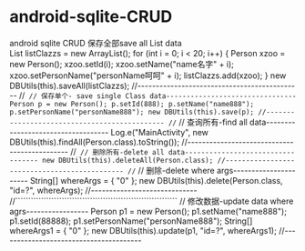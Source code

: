 # android-sqlite-CRUD
android sqlite CRUD 
保存全部save all  List data <br>
List<Person> listClazzs = new ArrayList<Person>();
for (int i = 0; i < 20; i++) {
Person xzoo = new Person();
xzoo.setId(i);
xzoo.setName("name名字" + i);
xzoo.setPersonName("personName呵呵" + i);
listClazzs.add(xzoo);
}
new DBUtils(this).saveAll(listClazzs);
//---------------------------------------------
//```````````````````````````````````````````````````````````````
// 保存单个- save single Class data-------------------------------- 
Person p = new Person();
p.setId(888);
p.setName("name888");
p.setPersonName("personName888");
new DBUtils(this).save(p);
//---------------------------------------------
//```````````````````````````````````````````````````````````````
// 查询所有-find all data-----------------------------------
Log.e("MainActivity", new DBUtils(this).findAll(Person.class).toString());
//---------------------------------------------
//```````````````````````````````````````````````````````````````
// 删除所有-delete all data----------------------------------
new DBUtils(this).deleteAll(Person.class);
//---------------------------------------------
//```````````````````````````````````````````````````````````````
// 删除-delete where args----------------------
String[] whereArgs = { "0" };
new DBUtils(this).delete(Person.class, "id=?", whereArgs);
//-----------------------------
//```````````````````````````````````````````````````````````````
// 修改数据-update data where agrs-----------------
Person p1 = new Person();
p1.setName("name888");
p1.setId(88888);
p1.setPersonName("personName888");
String[] whereArgs1 = { "0" };
new DBUtils(this).update(p1, "id=?", whereArgs1);
//---------------------------------------
